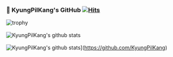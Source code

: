 ### 👋 KyungPilKang's GitHub [![Hits](https://hits.seeyoufarm.com/api/count/incr/badge.svg?url=https%3A%2F%2Fgithub.com%2FKyungPilKang&count_bg=%2379C83D&title_bg=%23555555&icon=trustpilot.svg&icon_color=%2380E596&title=Hits&edge_flat=false)](https://hits.seeyoufarm.com)

![trophy](https://github-profile-trophy.vercel.app/?username=KyungPilKang)
<br><br>
![KyungPilKang's github stats](https://github-readme-stats.vercel.app/api?username=KyungPilKang&show_icons=true)
<br><br>
![KyungPilKang's github stats](https://github-readme-stats.vercel.app/api/top-langs/?username=KyungPilKang&show_icons=true&hide_border=true&title_color=004386&icon_color=004386&layout=compact)](https://github.com/KyungPilKang)

<!--
**KyungPilKang/KyungPilKang** is a ✨ _special_ ✨ repository because its `README.md` (this file) appears on your GitHub profile.

Here are some ideas to get you started:

- 🔭 I’m currently working on ...
- 🌱 I’m currently learning ...
- 👯 I’m looking to collaborate on ...
- 🤔 I’m looking for help with ...
- 💬 Ask me about ...
- 📫 How to reach me: ...
- 😄 Pronouns: ...
- ⚡ Fun fact: ...
-->
